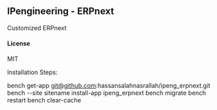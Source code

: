 ## IPengineering - ERPnext

Customized ERPnext

#### License

MIT

Installation Steps:

bench get-app git@github.com:hassansalahnasrallah/ipeng_erpnext.git
bench --site sitename install-app ipeng_erpnext
bench migrate
bench restart
bench clear-cache